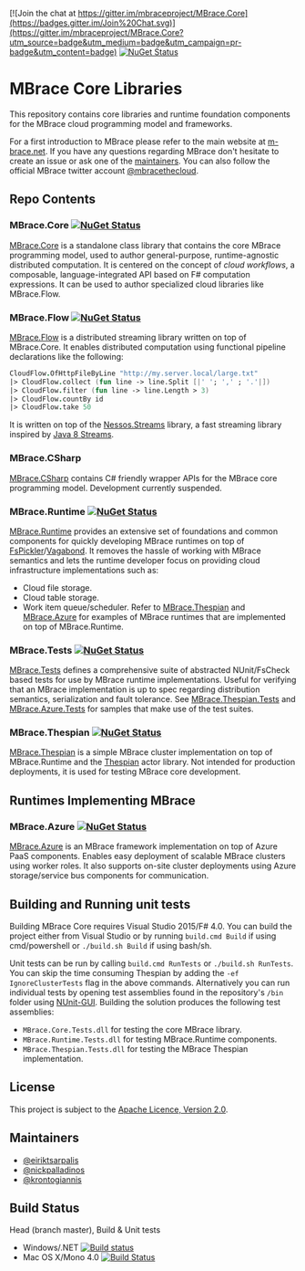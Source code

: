 [![Join the chat at https://gitter.im/mbraceproject/MBrace.Core](https://badges.gitter.im/Join%20Chat.svg)](https://gitter.im/mbraceproject/MBrace.Core?utm_source=badge&utm_medium=badge&utm_campaign=pr-badge&utm_content=badge)
[![NuGet Status](http://img.shields.io/nuget/vpre/MBrace.Core.svg?style=flat)](https://www.nuget.org/packages/MBrace.Core/)

# MBrace Core Libraries

This repository contains core libraries and runtime foundation components 
for the MBrace cloud programming model and frameworks.

For a first introduction to MBrace please refer to the main website at [m-brace.net](http://www.m-brace.net/).
If you have any questions regarding MBrace don't hesitate to create an issue or ask one of the [maintainers](#maintainers). 
You can also follow the official MBrace twitter account [@mbracethecloud](https://twitter.com/mbracethecloud).

## Repo Contents

### MBrace.Core [![NuGet Status](http://img.shields.io/nuget/vpre/MBrace.Core.svg?style=flat)](https://www.nuget.org/packages/MBrace.Core/)

[MBrace.Core](https://github.com/mbraceproject/MBrace.Core/tree/master/src/MBrace.Core) is a standalone class library that contains the core MBrace programming model, used to author general-purpose, runtime-agnostic distributed computation. It is centered on the concept of *cloud workflows*, a composable, language-integrated API based on F# computation expressions. It can be used to author specialized cloud libraries like MBrace.Flow.

### MBrace.Flow [![NuGet Status](http://img.shields.io/nuget/vpre/MBrace.Flow.svg?style=flat)](https://www.nuget.org/packages/MBrace.Flow/)

[MBrace.Flow](https://github.com/mbraceproject/MBrace.Core/tree/master/src/MBrace.Flow) is a distributed streaming library written on top of MBrace.Core. It enables distributed computation using functional pipeline declarations like the following:
```fsharp
CloudFlow.OfHttpFileByLine "http://my.server.local/large.txt"
|> CloudFlow.collect (fun line -> line.Split [|' '; ',' ; '.'|])
|> CloudFlow.filter (fun line -> line.Length > 3)
|> CloudFlow.countBy id
|> CloudFlow.take 50
```
It is written on top of the [Nessos.Streams](http://nessos.github.io/Streams) library, a fast streaming library inspired by [Java 8 Streams](http://www.oracle.com/technetwork/articles/java/ma14-java-se-8-streams-2177646.html).

### MBrace.CSharp

[MBrace.CSharp](https://github.com/mbraceproject/MBrace.Core/tree/master/src/MBrace.CSharp) contains C# friendly wrapper APIs for the MBrace core programming model. Development currently suspended.

### MBrace.Runtime [![NuGet Status](http://img.shields.io/nuget/vpre/MBrace.Runtime.svg?style=flat)](https://www.nuget.org/packages/MBrace.Runtime/)

[MBrace.Runtime](https://github.com/mbraceproject/MBrace.Core/tree/master/src/MBrace.Runtime) provides an extensive set of foundations and common components for quickly developing MBrace runtimes on top of [FsPickler](http://nessos.github.io/FsPickler)/[Vagabond](http://nessos.github.io/Vagabond). It removes the hassle of working with MBrace semantics and lets the runtime developer focus on providing cloud infrastructure implementations such as:
  * Cloud file storage.
  * Cloud table storage.
  * Work item queue/scheduler.
Refer to [MBrace.Thespian](https://github.com/mbraceproject/MBrace.Core/tree/master/samples/MBrace.Thespian) and [MBrace.Azure](https://github.com/mbraceproject/MBrace.Azure) for examples of MBrace runtimes that are implemented on top of MBrace.Runtime.

### MBrace.Tests [![NuGet Status](http://img.shields.io/nuget/vpre/MBrace.Tests.svg?style=flat)](https://www.nuget.org/packages/MBrace.Tests/)

[MBrace.Tests](https://github.com/mbraceproject/MBrace.Core/tree/master/tests/MBrace.Core.Tests) defines a comprehensive suite of abstracted NUnit/FsCheck based tests for use by MBrace runtime implementations. Useful for verifying that an MBrace implementation is up to spec regarding distribution semantics, serialization and fault tolerance. See [MBrace.Thespian.Tests](https://github.com/mbraceproject/MBrace.Core/tree/master/tests/MBrace.Thespian.Tests) and [MBrace.Azure.Tests](https://github.com/mbraceproject/MBrace.Azure/tree/master/tests/MBrace.Azure.Tests) for samples that make use of the test suites.

### MBrace.Thespian [![NuGet Status](http://img.shields.io/nuget/vpre/MBrace.Thespian.svg?style=flat)](https://www.nuget.org/packages/MBrace.Thespian/)

[MBrace.Thespian](https://github.com/mbraceproject/MBrace.Core/tree/master/samples/MBrace.Thespian) is a simple MBrace cluster implementation on top of MBrace.Runtime and the [Thespian](http://nessos.github.io/Thespian) actor library. Not intended for production deployments, it is used for testing MBrace core development.

## Runtimes Implementing MBrace

### MBrace.Azure [![NuGet Status](http://img.shields.io/nuget/vpre/MBrace.Azure.svg?style=flat)](https://www.nuget.org/packages/MBrace.Azure/)

[MBrace.Azure](http://github.com/mbraceproject/MBrace.Azure/) is an MBrace framework implementation on top of Azure PaaS components. Enables easy deployment of scalable MBrace clusters using worker roles. It also supports on-site cluster deployments using Azure storage/service bus components for communication.

## Building and Running unit tests

Building MBrace Core requires Visual Studio 2015/F# 4.0. You can build the project either from Visual Studio or by running `build.cmd Build` if using cmd/powershell or `./build.sh Build` if using bash/sh.

Unit tests can be run by calling `build.cmd RunTests` or `./build.sh RunTests`. 
You can skip the time consuming Thespian by adding the `-ef IgnoreClusterTests` flag in the above commands.
Alternatively you can run individual tests by opening test assemblies found in the repository's `/bin` folder
using [NUnit-GUI](http://www.nunit.org/index.php?p=nunit-gui&r=2.2.10). Building the solution produces the following
test assemblies:
  * `MBrace.Core.Tests.dll` for testing the core MBrace library.
  * `MBrace.Runtime.Tests.dll` for testing MBrace.Runtime components.
  * `MBrace.Thespian.Tests.dll` for testing the MBrace Thespian implementation.

## License

This project is subject to the [Apache Licence, Version 2.0](License.md).

## Maintainers

  * [@eiriktsarpalis](https://twitter.com/eiriktsarpalis)
  * [@nickpalladinos](https://twitter.com/nickpalladinos)
  * [@krontogiannis](https://twitter.com/krontogiannis)

## Build Status

Head (branch master), Build & Unit tests
  * Windows/.NET [![Build status](https://ci.appveyor.com/api/projects/status/3yaglw86q7vnja7w/branch/master?svg=true)](https://ci.appveyor.com/project/nessos/mbrace-core/branch/master)
  * Mac OS X/Mono 4.0 [![Build Status](https://travis-ci.org/mbraceproject/MBrace.Core.png?branch=master)](https://travis-ci.org/mbraceproject/MBrace.Core/branches)
